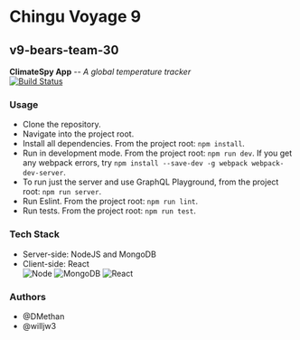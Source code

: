 # Chingu Voyage 9
## v9-bears-team-30

**ClimateSpy App** -- *A global temperature tracker*<br>
[![Build Status](https://travis-ci.org/chingu-voyages/v9-bears-team-30.svg?branch=develop)](https://travis-ci.org/chingu-voyages/v9-bears-team-30)

### Usage
- Clone the repository.
- Navigate into the project root.
- Install all dependencies. From the project root: `npm install`. 
- Run in development mode. From the project root: `npm run dev`. If you get any webpack errors, try `npm install --save-dev -g webpack webpack-dev-server`.
- To run just the server and use GraphQL Playground, from the project root: `npm run server`.
- Run Eslint. From the project root: `npm run lint`.
- Run tests. From the project root: `npm run test`.

### Tech Stack
- Server-side: NodeJS and MongoDB
- Client-side: React<br>
![Node](https://dl.dropboxusercontent.com/s/gs0xk6gy6ckbohk/node.png?dl=0)
![MongoDB](https://dl.dropboxusercontent.com/s/7et84bgxfrb9jw3/mongodb.png?dl=0)
![React](https://dl.dropboxusercontent.com/s/oire3bcb8x25mez/react.png?dl=0)

### Authors
- @DMethan
- @willjw3

